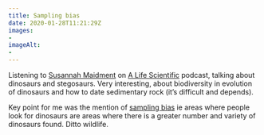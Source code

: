 ```yaml
---
title: Sampling bias
date: 2020-01-28T11:21:29Z
images:
- 
imageAlt:
- 
---
```


Listening to [Susannah Maidment](https://en.wikipedia.org/wiki/Susannah_Maidment) on [A Life Scientific](https://www.bbc.co.uk/programmes/m000d705) podcast, talking about dinosaurs and stegosaurs. Very interesting, about biodiversity in evolution of dinosaurs and how to date sedimentary rock (it’s difficult and depends). 

Key point for me was the mention of [sampling bias](https://en.wikipedia.org/wiki/Sampling_bias) ie areas where people look for dinosaurs are areas where there is a greater number and variety of dinosaurs found. Ditto wildlife. 
